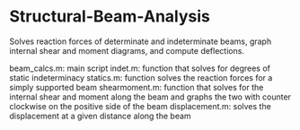 # Structural-Beam-Analysis
Solves reaction forces of determinate and indeterminate beams, graph internal shear and moment diagrams, and compute deflections.

beam_calcs.m: main script
indet.m: function that solves for degrees of static indeterminacy
statics.m: function solves the reaction forces for a simply supported beam
shearmoment.m: function that solves for the internal shear and moment along the beam and graphs the two with counter clockwise on the positive side of the beam
displacement.m: solves the displacement at a given distance along the beam
